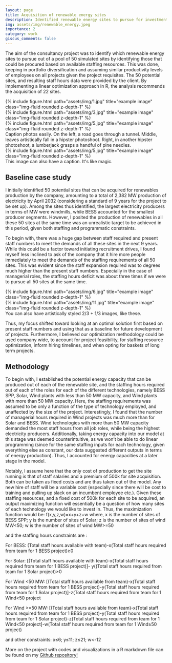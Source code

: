 ```yaml
---
layout: page
title: Acquisition of renewable energy sites
description: Identified renewable energy sites to pursue for investment portfolio in R
img: assets/img/renewable_energy.jpeg
importance: 2
category: work 
giscus_comments: false
---
```


The aim of the consultancy project was to identify which renewable energy sites to pursue out of a pool of 50 simulated sites by identifying those that could be procured based on available staffing resources. This was done, keeping in portfolio diversification and assuming similar productivity levels of employees on all projects given the project requisites. The 50 potential sites, and resulting staff hours data were provided by the client. By implementing a linear optimization approach in R, the analysis recommends the acquisition of 22 sites.


<div class="row">
    <div class="col-sm mt-3 mt-md-0">
        {% include figure.html path="assets/img/1.jpg" title="example image" class="img-fluid rounded z-depth-1" %}
    </div>
    <div class="col-sm mt-3 mt-md-0">
        {% include figure.html path="assets/img/3.jpg" title="example image" class="img-fluid rounded z-depth-1" %}
    </div>
    <div class="col-sm mt-3 mt-md-0">
        {% include figure.html path="assets/img/5.jpg" title="example image" class="img-fluid rounded z-depth-1" %}
    </div>
</div>
<div class="caption">
    Caption photos easily. On the left, a road goes through a tunnel. Middle, leaves artistically fall in a hipster photoshoot. Right, in another hipster photoshoot, a lumberjack grasps a handful of pine needles.
</div>
<div class="row">
    <div class="col-sm mt-3 mt-md-0">
        {% include figure.html path="assets/img/5.jpg" title="example image" class="img-fluid rounded z-depth-1" %}
    </div>
</div>
<div class="caption">
    This image can also have a caption. It's like magic.
</div>


<h2>Baseline case study</h2>

I initially identified 50 potential sites that can be acquired for renewables production by the company, amounting to a total of 2,382 MW production of electricity by April 2032 (considering a standard of 9 years for the project to be set up). Among the sites thus identified, the largest electricity producers in terms of MW were windmills, while BESS accounted for the smallest producer segments. However, I posited the production of renewables in all these 50 sites at the same time was an unrealistic target to be achieved in this period, given both staffing and programmatic constraints.

To begin with, there was a huge gap between staff required and present staff numbers to meet the demands of all these sites in the next 9 years. While this could be a factor toward initiating recruitment drives, I found myself less inclined to ask of the company that it hire more people immediately to meet the demands of the staffing requirements of all 50 sites. This was evident since the staff expansion required was to degrees much higher than the present staff numbers. Especially in the case of managerial roles, the staffing hours deficit was about three times if we were to pursue all 50 sites at the same time.

<div class="row justify-content-sm-center">
    <div class="col-sm-8 mt-3 mt-md-0">
        {% include figure.html path="assets/img/6.jpg" title="example image" class="img-fluid rounded z-depth-1" %}
    </div>
    <div class="col-sm-4 mt-3 mt-md-0">
        {% include figure.html path="assets/img/11.jpg" title="example image" class="img-fluid rounded z-depth-1" %}
    </div>
</div>
<div class="caption">
    You can also have artistically styled 2/3 + 1/3 images, like these.
</div>

Thus, my focus shifted toward looking at an optimal solution first based on present staff numbers and using that as a baseline for future development of projects. Furthermore, I believed our optimization methodology could be used company wide, to account for project feasibility, for staffing resource optimization, inform hiring timelines, and when opting for baskets of long term projects.

<h2> Methodology </h2>

To begin with, I established the potential energy capacity that can be produced out of each of the renewable site, and the staffing hours required out of each of the roles for each of the different technologies, namely BESS SPP, Solar, Wind plants with less than 50 MW capacity, and Wind plants with more than 50 MW capacity. Here, the staffing requirements was assumed to be only a function of the type of technology employed, and unaffected by the size of the project. Interestingly, I found that the number of managerial hours required in Wind projects was much more than for Solar and BESS. Wind technologies with more than 50 MW capacity demanded the most staff hours from all job roles, while being the highest electricity producers. Additionally, taking energy capacity into our model at this stage was deemed counterintuitive, as we won’t be able to do linear programming (since for the same staffing inputs for each technology, given everything else as constant, our data suggested different outputs in terms of energy production). Thus, I accounted for energy capacities at a later stage in the model.



Notably, I assume here that the only cost of production to get the site running is that of staff salaries and a premium of 500k for site acquisition. Both can be taken as fixed costs and are thus taken out of the model. Any new hire of staff will be a variable cost (especially since there will be cost to training and pulling up slack on an incumbent employee etc.). Given these staffing resources, and a fixed cost of 500k for each site to be acquired, an output maximizing function will essentially be a question of how many sites of each technology we would like to invest in. Thus, the maximization function would be: f(x,y,z,w)=x+y+z+w where, x is the number of sites of BESS SPP; y is the number of sites of Solar; z is the number of sites of wind MW<50; w is the number of sites of wind MW>=50

and the staffing hours constraints are :

For BESS: (Total staff hours available with team)-x(Total staff hours required from team for 1 BESS project)≥0

For Solar: [(Total staff hours available with team)-x(Total staff hours required from team for 1 BESS project)]- y((Total staff hours required from team for 1 Solar project)≥0

For Wind <50 MW: [(Total staff hours available from team)-x(Total staff hours required from team for 1 BESS project)-y(Total staff hours required from team for 1 Solar project)]-z(Total staff hours required from team for 1 Wind<50 project

For Wind >=50 MW: [(Total staff hours available from team)-x(Total staff hours required from team for 1 BESS project)-y(Total staff hours required from team for 1 Solar project)-z(Total staff hours required from team for 1 Wind<50 project]-w(Total staff hours required from team for 1 Wind≥50 project)

and other constraints: x≤6; y≤11; z≤21; w<-12

More on the project with codes and visualizations in a R markdown file can be found on my <a href="https://github.com/detectorisk/Energy_project_allocation_R/">Github repository!</a>